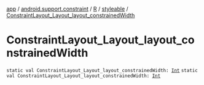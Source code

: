 [app](../../../index.md) / [android.support.constraint](../../index.md) / [R](../index.md) / [styleable](index.md) / [ConstraintLayout_Layout_layout_constrainedWidth](./-constraint-layout_-layout_layout_constrained-width.md)

# ConstraintLayout_Layout_layout_constrainedWidth

`static val ConstraintLayout_Layout_layout_constrainedWidth: `[`Int`](https://kotlinlang.org/api/latest/jvm/stdlib/kotlin/-int/index.html)
`static val ConstraintLayout_Layout_layout_constrainedWidth: `[`Int`](https://kotlinlang.org/api/latest/jvm/stdlib/kotlin/-int/index.html)